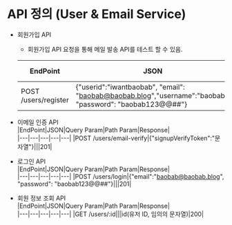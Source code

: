 # API 정의 (User & Email Service)
- 회원가입 API  
  - 회원가입 API 요청을 통해 메일 발송 API를 테스트 할 수 있음.  
  
  |EndPoint|JSON|Query Param|Path Param|Response|  
  |---|---|---|---|---|
  |POST /users/register|{"userid":"iwantbaobab", "email": "baobab@baobab.blog","username":"baobab", "password": "baobab123@@##"}|||201|  
  
- 이메일 인증 API  
  |EndPoint|JSON|Query Param|Path Param|Response|  
  |---|---|---|---|---|
  |POST /users/email-verify|{"signupVerifyToken":"문자열"}|||201|      
  
- 로그인 API  
  |EndPoint|JSON|Query Param|Path Param|Response|  
  |---|---|---|---|---|
  |POST /users/login|{"email":"baobab@baobab.blog", "password": "baobab123@@##"}|||201|  

- 회원 정보 조회 API  
  |EndPoint|JSON|Query Param|Path Param|Response|  
  |---|---|---|---|---|
  |GET /users/:id|||id(유저 ID, 임의의 문자열)|200|      